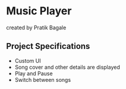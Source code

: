 <!-- @format -->

# Music Player

created by Pratik Bagale

## Project Specifications

- Custom UI
- Song cover and other details are displayed
- Play and Pause
- Switch between songs
